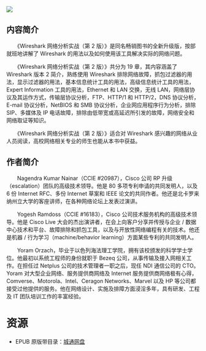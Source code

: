![](http://img3m9.ddimg.cn/70/34/26315359-1_u_1.jpg)

## 内容简介

　　《Wireshark 网络分析实战（第 2 版）》是同名畅销图书的全新升级版，按部就班地讲解了 Wireshark 的用法以及如何使用该工具解决实际的网络问题。

　　《Wireshark 网络分析实战（第 2 版）》共分为 19 章，其内容涵盖了 Wireshark 版本 2 简介，熟练使用 Wireshark 排除网络故障，抓包过滤器的用法，显示过滤器的用法，基本信息统计工具的用法，高级信息统计工具的用法，Expert Information 工具的用法，Ethernet 和 LAN 交换，无线 LAN，网络层协议及其运作方式，传输层协议分析，FTP、HTTP/1 和 HTTP/2，DNS 协议分析，E-mail 协议分析，NetBIOS 和 SMB 协议分析，企业网应用程序行为分析，排除 SIP、多媒体及 IP 电话故障，排除由低带宽或高延迟所引发的故障，网络安全和网络取证等知识。

　　《Wireshark 网络分析实战（第 2 版）》适合对 Wireshark 感兴趣的网络从业人员阅读，高校网络相关专业的师生也能从本书中获益。

## 作者简介

　　Nagendra Kumar Nainar（CCIE #20987），Cisco 公司 RP 升级（escalation）团队的高级技术领导。他是 80 多项专利申请的共同发明人，以及 6 份 Internet RFC、多份 Internet 草案和 IEEE 论文的共同作者。他还是北卡罗来纳州立大学的客座讲师，在各种网络论坛上发表过演讲。

　　Yogesh Ramdoss（CCIE #16183），Cisco 公司技术服务机构的高级技术领导。他是 Cisco Live 大会的杰出演讲者，在会上向客户分享并传授与企业 / 数据中心技术和平台、故障排除和抓包工具，以及与开放性网络编程有关的技术。他还是机器 / 行为学习（machine/behavior learning）方面某些专利的共同发明人。

　　Yoram Orzach，毕业于以色列海法理工学院，拥有该校颁发的科学学士学位。他最初以系统工程师的身份就职于 Bezeq 公司，从事传输及接入网相关工作。在担任过 Netplus 公司的技术管理者一职之后，现任 NDI 通信公司的 CTO。Yoram 对大型企业网络、服务提供商网络及 Internet 服务提供商网络极有心得，Comverse、Motorola、Intel、Ceragon Networks、Marvel 以及 HP 等公司都接受过他提供的服务。他在网络设计、实施及排障方面浸淫多年，具有研发、工程及 IT 团队培训工作的丰富经验。

# 资源

* EPUB 原版带目录：[城通网盘](https://u11215426.pipipan.com/fs/11215426-369939362)
